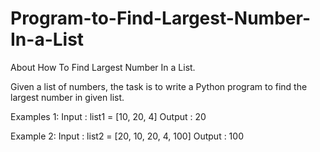 # Program-to-Find-Largest-Number-In-a-List
About How To Find Largest Number In a List.

Given a list of numbers, the task is to write a Python program to find the largest number in given list.

Examples 1:
Input : list1 = [10, 20, 4]
Output : 20

Example 2:
Input : list2 = [20, 10, 20, 4, 100]
Output : 100
